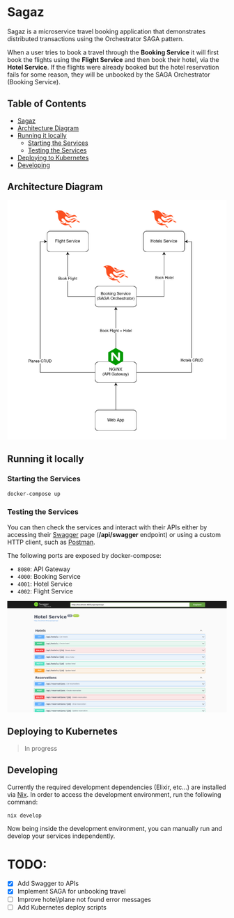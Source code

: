 # Sagaz

Sagaz is a microservice travel booking application that demonstrates distributed
transactions using the Orchestrator SAGA pattern.

When a user tries to book a travel through the **Booking Service** it will
first book the flights using the **Flight Service** and then book their hotel,
via the **Hotel Service**. If the flights were already booked but the hotel
reservation fails for some reason, they will be unbooked by the SAGA
Orchestrator (Booking Service).

## Table of Contents

- [Sagaz](#sagaz)
- [Architecture Diagram](#architecture-diagram)
- [Running it locally](#running-it-locally)
	+ [Starting the Services](#starting-the-services)
	+ [Testing the Services](#testing-the-services)
- [Deploying to Kubernetes](#deploying-to-kubernetes)
- [Developing](#developing)

## Architecture Diagram

![Sagaz Architecture Diagram](./.github/img/sagaz-architecture.png)

## Running it locally

### Starting the Services

```sh
docker-compose up
```

### Testing the Services

You can then check the services and interact with their APIs either by accessing
their [Swagger](https://swagger.io/) page (**/api/swagger** endpoint) or using a
custom HTTP client, such as [Postman](https://www.postman.com/).

The following ports are exposed by docker-compose:
- `8080`: API Gateway
- `4000`: Booking Service
- `4001`: Hotel Service
- `4002`: Flight Service

![Hotel Service Swagger UI Page](./.github/img/hotel-service-swagger-ui.png)

## Deploying to Kubernetes

> In progress

## Developing

Currently the required development dependencies (Elixir, etc...) are installed
via [Nix](https://nixos.org/). In order to access the development environment,
run the following command:

```sh
nix develop
```

Now being inside the development environment, you can manually run and develop
your services independently.

# TODO: 
- [x] Add Swagger to APIs
- [x] Implement SAGA for unbooking travel
- [ ] Improve hotel/plane not found error messages
- [ ] Add Kubernetes deploy scripts

